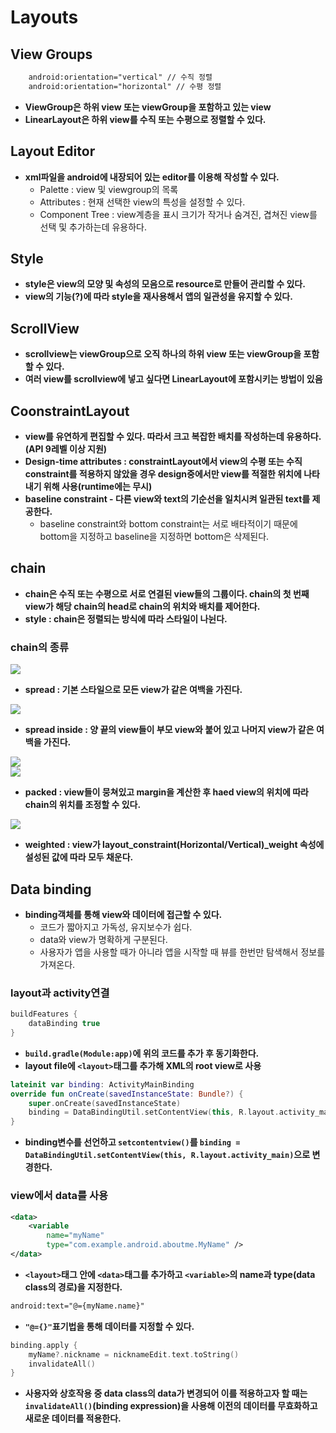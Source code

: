 # Layouts

## View Groups
```xml
	android:orientation="vertical" // 수직 정렬
	android:orientation="horizontal" // 수평 정렬
```
+ **ViewGroup은 하위 view 또는 viewGroup을 포함하고 있는 view**
+ **LinearLayout은 하위 view를 수직 또는 수평으로 정렬할 수 있다.**

   
## Layout Editor
+ **xml파일을 android에 내장되어 있는 editor를 이용해 작성할 수 있다.**
	+ Palette : view 및 viewgroup의 목록
	+ Attributes : 현재 선택한 view의 특성을 설정할 수 있다.
	+ Component Tree : view계층을 표시 크기가 작거나 숨겨진, 겹쳐진 view를 선택 및 추가하는데 유용하다.
   
## Style
+ **style은 view의 모양 및 속성의 모음으로 resource로 만들어 관리할 수 있다.**
+ **view의 기능(?)에 따라 style을 재사용해서 앱의 일관성을 유지할 수 있다.**

## ScrollView
+ **scrollview는 viewGroup으로 오직 하나의 하위 view 또는 viewGroup을 포함할 수 있다.**
+ **여러 view를 scrollview에 넣고 싶다면 LinearLayout에 포함시키는 방법이 있음**

## CoonstraintLayout
+ **view를 유연하게 편집할 수 있다. 따라서 크고 복잡한 배치를 작성하는데 유용하다. (API 9레벨 이상 지원)**
+ **Design-time attributes : constraintLayout에서 view의 수평 또는 수직 constraint를 적용하지 않았을 경우 design중에서만 view를 적절한 위치에 나타내기 위해 사용(runtime에는 무시)**
+ **baseline constraint - 다른 view와 text의 기순선을 일치시켜 일관된 text를 제공한다.**
	+ baseline constraint와 bottom constraint는 서로 배타적이기 때문에 bottom을 지정하고 baseline을 지정하면 bottom은 삭제된다.

## chain
+ **chain은 수직 또는 수평으로 서로 연결된 view들의 그룹이다. chain의 첫 번째 view가 해당 chain의 head로 chain의 위치와 배치를 제어한다.**
+ **style : chain은 정렬되는 방식에 따라 스타일이 나뉜다.**
### chain의 종류
<img src="https://developer.android.com/codelabs/kotlin-android-training-constraint-layout/img/d57e8cdbe225181f.png">

+ **spread : 기본 스타일으로 모든 view가 같은 여백을 가진다.**</br>

<img src="https://developer.android.com/codelabs/kotlin-android-training-constraint-layout/img/8ee14c6b5164afef.png">

+ **spread inside : 양 끝의 view들이 부모 view와 붙어 있고 나머지 view가 같은 여백을 가진다.**</br>

<img src="https://developer.android.com/codelabs/kotlin-android-training-constraint-layout/img/16bb057b065865c6.png">
</br>
<img src="https://developer.android.com/codelabs/kotlin-android-training-constraint-layout/img/c893437f3a9c3f06.png">

+ **packed : view들이 뭉쳐있고 margin을 계산한 후 haed view의 위치에 따라 chain의 위치를 조정할 수 있다.**</br>

<img src="https://developer.android.com/codelabs/kotlin-android-training-constraint-layout/img/91ca5b204a0141ed.png">

+ **weighted : view가 layout_constraint(Horizontal/Vertical)_weight 속성에 설성된 값에 따라 모두 채운다.**</br>

## Data binding
+ **binding객체를 통해 view와 데이터에 접근할 수 있다.**
	+ 코드가 짧아지고 가독성, 유지보수가 쉽다.
	+ data와 view가 명확하게 구분된다.
	+ 사용자가 앱을 사용할 때가 아니라 앱을 시작할 때 뷰를 한번만 탐색해서 정보를 가져온다.
### layout과 activity연결

```gradle
buildFeatures {
	dataBinding true
}
```
+ **`build.gradle(Module:app)`에 위의 코드를 추가 후 동기화한다.**
+ **layout file에 `<layout>`태그를 추가해 XML의 root view로 사용**<br/>

```kotlin
lateinit var binding: ActivityMainBinding
override fun onCreate(savedInstanceState: Bundle?) {
	super.onCreate(savedInstanceState)
	binding = DataBindingUtil.setContentView(this, R.layout.activity_main)
}
```
+ **binding변수를 선언하고 `setcontentview()`를 `binding = DataBindingUtil.setContentView(this, R.layout.activity_main)`으로 변경한다.**

### view에서 data를 사용
```xml
<data>
	<variable
		name="myName"
		type="com.example.android.aboutme.MyName" />
</data>
```
+ **`<layout>`태그 안에 `<data>`태그를 추가하고 `<variable>`의 name과 type(data class의 경로)을 지정한다.**

```xml
android:text="@={myName.name}"
```
+ **`"@={}"`표기법을 통해 데이터를 지정할 수 있다.**

```kotlin
binding.apply {
	myName?.nickname = nicknameEdit.text.toString()
	invalidateAll()
}
```
+ **사용자와 상호작용 중 data class의 data가 변경되어 이를 적용하고자 할 때는 `invalidateAll()`(binding expression)을 사용해 이전의 데이터를 무효화하고 새로운 데이터를 적용한다.**
